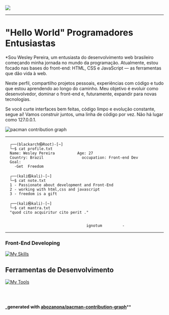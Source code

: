 <img src="https://capsule-render.vercel.app/api?type=waving&height=300&color=gradient&text=Wesley%20Pereira&textBg=false&fontColor=32004A&fontAlign=50&desc=Programming%20Live%20Style&descSize=20&animation=twinkling" />



------------------------------------------------------------------------------------------------------------------------------------------------------------------------

# "Hello World" Programadores Entusiastas

*Sou Wesley Pereira, um entusiasta do desenvolvimento web brasileiro começando minha jornada no mundo da programação. Atualmente, estou focado nas bases do front-end: HTML, CSS e JavaScript — as ferramentas que dão vida à web.

Neste perfil, compartilho projetos pessoais, experiências com código e tudo que estou aprendendo ao longo do caminho. Meu objetivo é evoluir como desenvolvedor, dominar o front-end e, futuramente, expandir para novas tecnologias.

Se você curte interfaces bem feitas, código limpo e evolução constante, segue aí! Vamos construir juntos, uma linha de código por vez.
Não há lugar como 127.0.0.1. 

<picture>
  <source media="(prefers-color-scheme: dark)" srcset="https://raw.githubusercontent.com/thaleshodan/thaleshodan/output/pacman-contribution-graph-dark.svg">
  <source media="(prefers-color-scheme: light)" srcset="https://raw.githubusercontent.com/thaleshodan/thaleshodan/output/pacman-contribution-graph.svg">
  <img alt="pacman contribution graph" src="https://raw.githubusercontent.com/thaleshodan/thaleshodan/output/pacman-contribution-graph.svg">
</picture>


--------------------------------------------------------------------------------------------------------------------------


```console
  ┌──(blackarch㉿Root)-[~]
  └─$ cat profile.txt 
  Name: Wesley Pereira          Age: 27
  Country: Brazil                 occupation: Front-end Dev
  Goal:
    -Get  Freedom
                                                                          
  ┌──(kali㉿kali)-[~]
  └─$ cat note.txt   
  1 - Passionate about development and Front-End
  2 - working with html,css and javascript
  3 - freedom is a gift
                                                                          
  ┌──(kali㉿kali)-[~]
  └─$ cat mantra.txt 
  "quod cito acquiritur cito perit ."


                                    ignotum         -

```

                 
---

###  Front-End  Developing


[![My Skills](https://skillicons.dev/icons?i=css,html,javascript)](https://skillicons.dev)




## Ferramentas de Desenvolvimento

[![My Tools](https://skillicons.dev/icons?i=visualstudio,vscode)](https://skillicons.dev)



  <br/>
<br/>

 
**_generated with [abozanona/pacman-contribution-graph](https://abozanona.github.io/pacman-contribution-graph/)****

